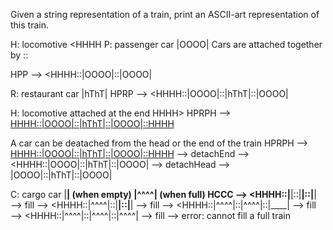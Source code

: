 Given a string representation of a train, print an ASCII-art representation of this train.

H: locomotive <HHHH
P: passenger car |OOOO|
Cars are attached together by ::

HPP —> <HHHH::|OOOO|::|OOOO|

R: restaurant car |hThT|
HPRP —> <HHHH::|OOOO|::|hThT|::|OOOO|

H: locomotive attached at the end HHHH>
HPRPH —> <HHHH::|OOOO|::|hThT|::|OOOO|::HHHH>

A car can be deatached from the head or the end of the train
HPRPH —> <HHHH::|OOOO|::|hThT|::|OOOO|::HHHH>
—> detachEnd —> <HHHH::|OOOO|::|hThT|::|OOOO|
—> detachHead —> |OOOO|::|hThT|::|OOOO|

C: cargo car |____| (when empty) |^^^^| (when full)
HCCC —> <HHHH::|____|::|____|::|____|
—> fill —> <HHHH::|^^^^|::|____|::|____|
—> fill —> <HHHH::|^^^^|::|^^^^|::|____|
—> fill —> <HHHH::|^^^^|::|^^^^|::|^^^^|
—> fill —> error: cannot fill a full train